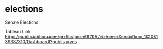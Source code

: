 # elections

Senate Elections
 
Tableau Link
https://public.tableau.com/profile/jason6879#!/vizhome/SenateRace_16205139382310/Dashboard1?publish=yes
